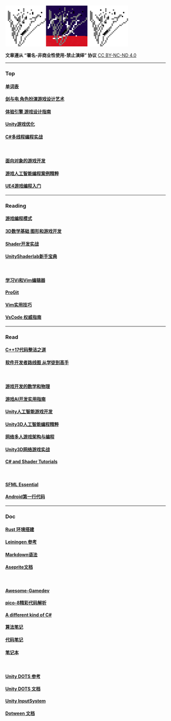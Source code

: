 ![ghost](./images/ghost.png)![lambda](./images/lambda.png)![ghost](./images/ghost.png)

**文章遵从 “署名-非商业性使用-禁止演绎” 协议**
[CC BY-NC-ND 4.0](https://creativecommons.org/licenses/by-nc-nd/4.0/deed.zh)

---
### Top

#### [单词表](./notes/noteWords.md)
#### [剑与电 角色扮演游戏设计艺术](./books/SwordsAndCircuitry.md)
#### [体验引擎 游戏设计指南](./books/EngineeringExperiences.md)
#### [Unity游戏优化](./books/Unity2017GameOptimization.md)
#### [C#多线程编程实战](./books/cSharpMultiThreadCookbook.md)

<br/>

#### [面向对象的游戏开发](./books/objectOrientedGameDevelopment.md)
#### [游戏人工智能编程案例精粹](./books/programmingGameAiByExample.md)
#### [UE4游戏编程入门](./books/samsTeachYourselfUnreal.md)

---
### Reading

#### [游戏编程模式](./books/gameProgrammingPatterns.md)
#### [3D数学基础 图形和游戏开发](./books/3DMathPrimer.md)
#### [Shader开发实战](./books/practicalShaderDevelopment.md)
#### [UnityShaderlab新手宝典](./books/unityShaderlabBeginner.md)

<br/>

#### [学习Vi和Vim编辑器](./books/learningTheViAndVim.md)
#### [ProGit](./books/proGit.md)
#### [Vim实用技巧](./index.md)
#### [VsCode 权威指南](./books/vscodeLearn.md)

---
### Read

#### [C++17代码整洁之道](./books/cleanCplusplus.md)
#### [软件开发者路线图 从学徒到高手](./books/apprenticeshipPatterns.md)

<br/>

#### [游戏开发的数学和物理](./books/physicsMathematicsSkills.md)
#### [游戏AI开发实用指南](./books/practicalGameAIProgramming.md)
#### [Unity人工智能游戏开发](./books/unityAiGameProgv2.md)
#### [Unity3D人工智能编程精粹](./books/unity3dAIprogramming.md)
#### [网络多人游戏架构与编程](./books/multiplayerGameProgramming.md)
#### [Unity3D网络游戏实战](./books/multiplayerGameDevWithUnity.md)
#### [C# and Shader Tutorials](./books/csharpAndShaderTutorials.md)

<br/>

#### [SFML Essential](./books/sfmlEssential.md)
#### [Android第一行代码](./books/firstCodeForAndroid.md)

---
### Doc

#### [Rust 环境搭建](./notes/docRustup.md)
#### [Leiningen 参考](./notes/docLeiningen.md)
#### [Markdown语法](./notes/docMarkdown.md)
#### [Aseprite文档](./notes/docAseprite.md)

<br/>

#### [Awesome-Gamedev](./notes/recordGamedev.md)
#### [pico-8精彩代码解析](./notes/recordPico8.md)
#### [A different kind of C#](./notes/recordBepuv2.md)
#### [算法笔记](./notes/noteAlgo.md)
#### [代码笔记](./notes/noteCodes.md)
#### [笔记本](./notes/noteMine.md)

<br/>

#### [Unity DOTS 参考](./notes/unityEcs.md)
#### [Unity DOTS 文档](./notes/unityDots.md)
#### [Unity InputSystem](./notes/unityInputSystem.md)
#### [Dotween 文档](./notes/docDotween.md)